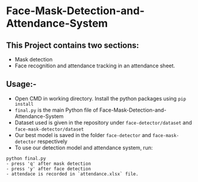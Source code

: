 # Face-Mask-Detection-and-Attendance-System

## This Project contains two sections:
- Mask detection
- Face recognition and attendance tracking in an attendance sheet.


## Usage:-

- Open CMD in working directory.
  Install the python packages using `pip install`
- `final.py` is the main Python file of Face-Mask-Detection-and-Attendance-System
- Dataset used is given in the repository under `face-detector/dataset` and `face-mask-detector/dataset`
- Our best model is saved in the folder `face-detector` and `face-mask-detector` respectively
- To use our detection model and attendance system, run:
```
python final.py
- press 'q' after mask detection
- press 'y' after face detection
- attendace is recorded in `attendance.xlsx` file.
